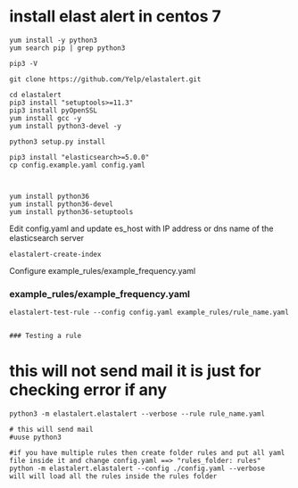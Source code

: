 # install elast alert in centos 7
```
yum install -y python3
yum search pip | grep python3

pip3 -V 

git clone https://github.com/Yelp/elastalert.git

cd elastalert
pip3 install "setuptools>=11.3"
pip3 install pyOpenSSL
yum install gcc -y
yum install python3-devel -y

python3 setup.py install

pip3 install "elasticsearch>=5.0.0"
cp config.example.yaml config.yaml



yum install python36
yum install python36-devel
yum install python36-setuptools
```
Edit config.yaml and update es_host with IP address or dns name of the elasticsearch server
```
elastalert-create-index
```
Configure example_rules/example_frequency.yaml

### example_rules/example_frequency.yaml

```
elastalert-test-rule --config config.yaml example_rules/rule_name.yaml


### Testing a rule
```
# this will not send mail it is just for checking error if any 
```
python3 -m elastalert.elastalert --verbose --rule rule_name.yaml

# this will send mail 
#uuse python3 
```

```
#if you have multiple rules then create folder rules and put all yaml file inside it and change config.yaml ==> "rules_folder: rules"
python -m elastalert.elastalert --config ./config.yaml --verbose
will will load all the rules inside the rules folder 
```


